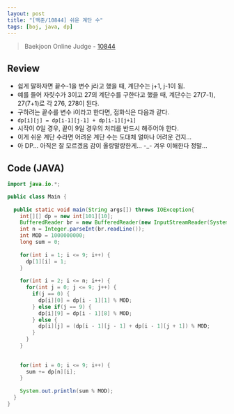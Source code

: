 ```yaml
---
layout: post
title: "[백준/10844] 쉬운 계단 수"
tags: [boj, java, dp]
---
```

> Baekjoon Online Judge - [10844](https://www.acmicpc.net/problem/10844)

## Review
* 쉽게 말하자면 끝수-1을 변수 j라고 했을 때, 계단수는 j+1, j-1이 됨.
* 예를 들어 자릿수가 3이고 27의 계단수를 구한다고 했을 때, 계단수는 27(7-1), 27(7+1)로 각 276, 278이 된다.
* 구하려는 끝수를 변수 i이라고 한다면, 점화식은 다음과 같다.
* `dp[i][j] = dp[i-1][j-1] + dp[i-1][j+1]`
* 시작이 0일 경우, 끝이 9일 경우의 처리를 반드시 해주어야 한다.
* 이게 쉬운 계단 수라면 어려운 계단 수는 도대체 얼마나 어려운 건지...
* 아 DP... 아직은 잘 모르겠음 감이 올랑말랑한게... -_- 겨우 이해한다 정말...

## Code (JAVA)
```java
import java.io.*;

public class Main {
  
  public static void main(String args[]) throws IOException{
    int[][] dp = new int[101][10];
    BufferedReader br = new BufferedReader(new InputStreamReader(System.in));
    int n = Integer.parseInt(br.readLine());
    int MOD = 1000000000;
    long sum = 0;
    
    for(int i = 1; i <= 9; i++) {
      dp[1][i] = 1;
    }
    
    for(int i = 2; i <= n; i++) {
      for(int j = 0; j <= 9; j++) {
        if(j == 0) {
          dp[i][0] = dp[i - 1][1] % MOD;
        } else if(j == 9) {
          dp[i][9] = dp[i - 1][8] % MOD;
        } else {
          dp[i][j] = (dp[i - 1][j - 1] + dp[i - 1][j + 1]) % MOD;
        }
      }
    }
    
    
    for(int i = 0; i <= 9; i++) {
      sum += dp[n][i];
    }
    
    System.out.println(sum % MOD);
  }
}
```